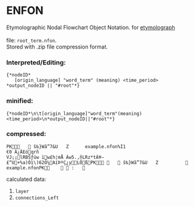 # ENFON
Etymolographic Nodal Flowchart Object Notation. for [etymolograph](https://github.com/kachbit/etymolograph)
<br><br>
file: ``root_term.nfon``. <br>Stored with .zip file compression format.<br> 
### Interpreted/Editing:
```
{*nodeID*
   [origin_language] "word_term" (meaning) <time_period>
*output_nodeID || "#root"*}
```
### minified:
```
{*nodeID*\n\t[origin_language]"word_term"(meaning)<time_period>\n*output_nodeID||"#root"*}
```
### compressed:
```
PK    š‰}Wã”7&U   Z      example.nfon%Ì1
€0 À¿ÄEóqrñ
VJ¡¡lRBŠƒúw ïw£h¦mÅ Áw5.,ñLRz*tÀ¥–£“U+%a)Óì\)62Ö¼AíÞºÇ¿yLÕßPK     š‰}Wã”7&U   Z                   example.nfonPK      :        
```
calculated data:<br>
1. ``layer``
2. ``connections_Left``
